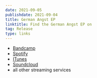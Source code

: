 ```yaml
---
date: 2021-09-05
publishdate: 2021-09-04
title: German Angst EP
linktitle: Find the German Angst EP on
tag: Release
type: links
---
```

- [Bandcamp](https://acidatm.bandcamp.com/album/german-angst)
- [Spotify](https://open.spotify.com/album/4j2cbtreg8Dc2R70HX9YqV?si=O6vO3WOSQwqQ4OJafHJ1wg&dl_branch=1)
- [ITunes](https://music.apple.com/de/album/german-angst/1582990321?l=en)
- [Soundcloud](https://soundcloud.com/acidatm/sets/german-angst)
- all other streaming services
